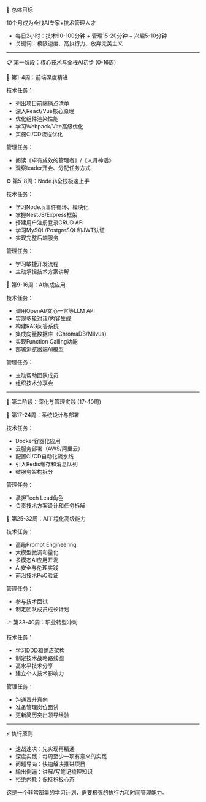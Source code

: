 🎯 总体目标

  10个月成为全栈AI专家+技术管理人才
  - 每日2小时：技术90-100分钟 + 管理15-20分钟 + 兴趣5-10分钟
  - 关键词：极限速度、高执行力、放弃完美主义

  ---
  📋 第一阶段：核心技术与全栈AI初步 (0-16周)

  🚀 第1-4周：前端深度精进

  技术任务：
  - 列出项目前端痛点清单
  - 深入React/Vue核心原理
  - 优化组件渲染性能
  - 学习Webpack/Vite高级优化
  - 实施CI/CD流程优化

  管理任务：
  - 阅读《卓有成效的管理者》/《人月神话》
  - 观察leader开会、分配任务方式

  ⚙️ 第5-8周：Node.js全栈极速上手

  技术任务：
  - 学习Node.js事件循环、模块化
  - 掌握NestJS/Express框架
  - 搭建用户注册登录CRUD API
  - 学习MySQL/PostgreSQL和JWT认证
  - 实现完整后端服务

  管理任务：
  - 学习敏捷开发流程
  - 主动承担技术方案讲解

  🤖 第9-16周：AI集成应用

  技术任务：
  - 调用OpenAI/文心一言等LLM API
  - 实现多轮对话/内容生成
  - 构建RAG问答系统
  - 集成向量数据库（ChromaDB/Milvus）
  - 实现Function Calling功能
  - 部署浏览器端AI模型

  管理任务：
  - 主动帮助团队成员
  - 组织技术分享会

  ---
  🚀 第二阶段：深化与管理实践 (17-40周)

  🐳 第17-24周：系统设计与部署

  技术任务：
  - Docker容器化应用
  - 云服务部署（AWS/阿里云）
  - 配置CI/CD自动化流水线
  - 引入Redis缓存和消息队列
  - 微服务架构拆分

  管理任务：
  - 承担Tech Lead角色
  - 负责技术方案设计和任务拆解

  🔬 第25-32周：AI工程化高级能力

  技术任务：
  - 高级Prompt Engineering
  - 大模型微调和量化
  - 多模态AI应用开发
  - AI安全与伦理实践
  - 前沿技术PoC验证

  管理任务：
  - 参与技术面试
  - 制定团队成员成长计划

  📈 第33-40周：职业转型冲刺

  技术任务：
  - 学习DDD和整洁架构
  - 制定技术战略路线图
  - 高水平技术分享
  - 建立个人技术影响力

  管理任务：
  - 沟通晋升意向
  - 准备管理岗位面试
  - 更新简历突出领导经验

  ---
  ⚡ 执行原则

  - 速战速决：先实现再精通
  - 深度实践：每周至少一项有意义的实践
  - 问题导向：快速解决推进项目
  - 输出倒逼：讲解/写笔记梳理知识
  - 拒绝内耗：保持积极心态

  这是一个非常密集的学习计划，需要极强的执行力和时间管理能力。
